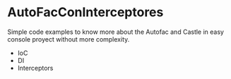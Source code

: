 # AutoFacConInterceptores

Simple code examples to know more about the Autofac and Castle in easy console proyect without more complexity.
- IoC
- DI
- Interceptors

